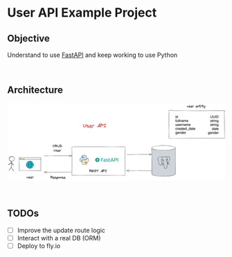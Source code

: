 # User API Example Project

## Objective

Understand to use [FastAPI](https://fastapi.tiangolo.com/) and keep working to use Python

<br />

## Architecture

![Architecture Img](/.github/imgs/User_API_Architecture.png "Architecture")

<br />

## TODOs

- [ ] Improve the update route logic
- [ ] Interact with a real DB (ORM)
- [ ] Deploy to fly.io